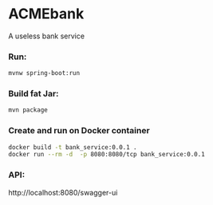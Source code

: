 # ACMEbank
A useless bank service
### Run:
```sh
mvnw spring-boot:run
```

### Build fat Jar:
```sh
mvn package
```

### Create and run on Docker container
```sh
docker build -t bank_service:0.0.1 .
docker run --rm -d  -p 8080:8080/tcp bank_service:0.0.1
```

### API:
http://localhost:8080/swagger-ui